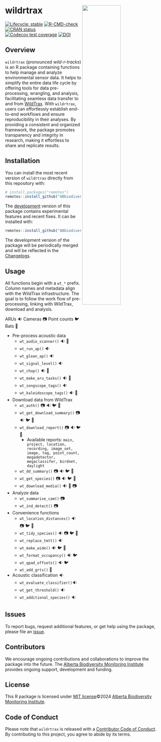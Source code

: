 
# wildrtrax <img src="man/figures/logo.png" width="50%" align="right" />

<!-- badges: start -->

[![Lifecycle: stable](https://img.shields.io/badge/lifecycle-stable-brightgreen.svg)](https://lifecycle.r-lib.org/articles/stages.html#stable)
[![R-CMD-check](https://github.com/ABbiodiversity/wildrtrax/actions/workflows/R-CMD-check.yaml/badge.svg)](https://github.com/ABbiodiversity/wildrtrax/actions/workflows/R-CMD-check.yaml)
[![CRAN status](https://www.r-pkg.org/badges/version/wildrtrax)](https://CRAN.R-project.org/package=wildrtrax)
[![Codecov test coverage](https://codecov.io/gh/ABbiodiversity/wildRtrax/branch/main/graph/badge.svg)](https://app.codecov.io/gh/ABbiodiversity/wildRtrax?branch=main)
[![DOI](https://zenodo.org/badge/)](https://zenodo.org/doi/10.5281/zenodo.13916881)
<!-- badges: end -->

## Overview

`wildrtrax` (pronounced *wild-r-tracks*) is an R package containing functions to help manage and analyze environmental sensor data. It helps to simplify the entire data life cycle by offering tools for data pre-processing, wrangling, and analysis, facilitating seamless data transfer to and from [WildTrax](https://www.wildtrax.ca/home.html). With `wildrtrax`, users can effortlessly establish end-to-end workflows and ensure reproducibility in their analyses. By providing a consistent and organized framework, the package promotes transparency and integrity in research, making it effortless to share and replicate results.

## Installation

You can install the most recent version of `wildrtrax` directly from this repository with:

``` r
# install.packages("remotes")
remotes::install_github("ABbiodiversity/wildrtrax")
```

The [development](https://github.com/ABbiodiversity/wildrtrax/tree/development) version of this package contains experimental features and recent fixes. It can be installed with: 

```r
remotes::install_github("ABbiodiversity/wildrtrax@development")
```

The development version of the package will be periodically merged and will be reflected in the [Changelogs](https://abbiodiversity.github.io/wildrtrax/news/index.html).

## Usage

All functions begin with a `wt_*` prefix. Column names and metadata align with the WildTrax infrastructure. The goal is to follow the work flow of pre-processing, linking with WildTrax, download and analysis.

ARUs :sound:
Cameras :camera:
Point counts :bird:
Bats :bat:

- Pre-process acoustic data
  - `wt_audio_scanner()` :sound: :bat:
  - `wt_run_ap()` :sound:
  - `wt_glean_ap()` :sound:
  - `wt_signal_level()` :sound:
  - `wt_chop()` :sound: :bat:
  - `wt_make_aru_tasks()` :sound: :bat:
  - `wt_songscope_tags()` :sound:
  - `wt_kaleidoscope_tags()` :sound: :bat:
- Download data from WildTrax
  - `wt_auth()` :camera: :sound: :bird: :bat:
  - `wt_get_download_summary()` :camera: :sound: :bird: :bat:
  - `wt_download_report()` :camera: :sound: :bird: :bat:
    - Available reports: `main, project, location, recording, image_set, image, tag, point_count, megadetector, megaclassifer, birdnet, daylight`
  - `wt_dd_summary()` :camera: :sound: :bird: :bat:
  - `wt_get_species()` :camera: :sound: :bird: :bat:
  - `wt_download_media()` :sound: :bat: :camera:
- Analyze data
  - `wt_summarise_cam()` :camera:
  - `wt_ind_detect()` :camera:
- Convenience functions
  - `wt_location_distances()` :sound: :camera: :bird: :bat:
  - `wt_tidy_species()` :sound: :camera: :bird: :bat:
  - `wt_replace_tmtt()` :sound:
  - `wt_make_wide()` :sound: :bird: :bat:
  - `wt_format_occupancy()` :sound: :bird:
  - `wt_qpad_offsets()` :sound: :bird:
  - `wt_add_grts()` :bat:
- Acoustic classification :sound:
  - `wt_evaluate_classifier()`:sound:
  - `wt_get_threshold()` :sound:
  - `wt_additional_species()` :sound:

## Issues

To report bugs, request additional features, or get help using the package, please file an
[issue](https://github.com/ABbiodiversity/wildrtrax/issues).

## Contributors

We encourage ongoing contributions and collaborations to improve the package into the future. The [Alberta Biodiversity Monitoring Institute](https://abmi.ca) provides ongoing support, development and funding.

## License

This R package is licensed under [MIT license](https://github.com/ABbiodiversity/wildrtrax/blob/master/LICENSE)©2024 [Alberta Biodiversity Monitoring Institute](https://abmi.ca).

## Code of Conduct

Please note that `wildrtrax` is released with a [Contributor Code of Conduct](CODE_OF_CONDUCT.md). By contributing to this project, you agree to abide by its terms.
